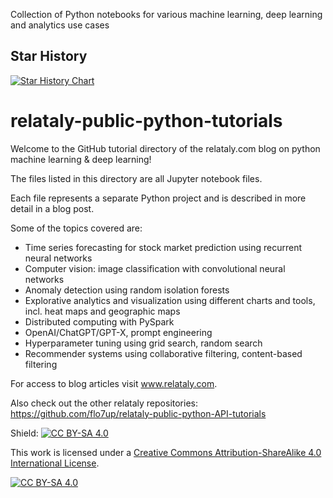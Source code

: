 Collection of Python notebooks for various machine learning, deep learning and analytics use cases

## Star History

[![Star History Chart](https://api.star-history.com/svg?repos=flo7up/relataly-public-python-tutorials&type=Date)](https://star-history.com/#flo7up/relataly-public-python-tutorials&Date)

# relataly-public-python-tutorials
Welcome to the GitHub tutorial directory of the relataly.com blog on python machine learning & deep learning!

The files listed in this directory are all Jupyter notebook files.

Each file represents a separate Python project and is described in more detail in a blog post.

Some of the topics covered are:
- Time series forecasting for stock market prediction using recurrent neural networks 
- Computer vision: image classification with convolutional neural networks
- Anomaly detection using random isolation forests
- Explorative analytics and visualization using different charts and tools, incl. heat maps and geographic maps 
- Distributed computing with PySpark 
- OpenAI/ChatGPT/GPT-X, prompt engineering
- Hyperparameter tuning using grid search, random search
- Recommender systems using collaborative filtering, content-based filtering

For access to blog articles visit www.relataly.com.

Also check out the other relataly repositories:
https://github.com/flo7up/relataly-public-python-API-tutorials

Shield: [![CC BY-SA 4.0][cc-by-sa-shield]][cc-by-sa]

This work is licensed under a
[Creative Commons Attribution-ShareAlike 4.0 International License][cc-by-sa].

[![CC BY-SA 4.0][cc-by-sa-image]][cc-by-sa]

[cc-by-sa]: http://creativecommons.org/licenses/by-sa/4.0/
[cc-by-sa-image]: https://licensebuttons.net/l/by-sa/4.0/88x31.png
[cc-by-sa-shield]: https://img.shields.io/badge/License-CC%20BY--SA%204.0-lightgrey.svg


